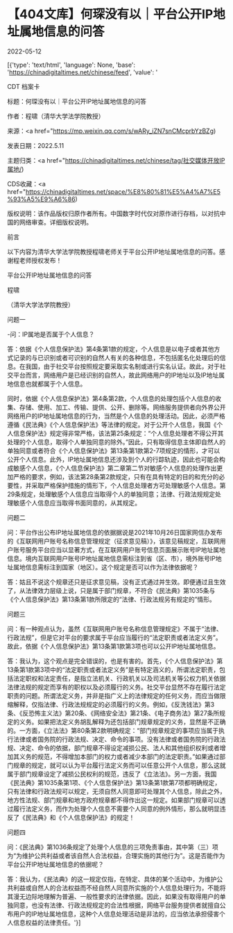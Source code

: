 # 【404文库】何琛没有以｜平台公开IP地址属地信息的问答

2022-05-12

[{'type': 'text/html', 'language': None, 'base': 'https://chinadigitaltimes.net/chinese/feed', 'value': '

CDT 档案卡

标题：何琛没有以｜平台公开IP地址属地信息的问答

作者：程啸（清华大学法学院教授）

来源：<a href="https://mp.weixin.qq.com/s/wARy_iZN7snCMcprbYzBZg)

发表日期：2022.5.11

主题归类：<a href="https://chinadigitaltimes.net/chinese/tag/社交媒体开放IP属地/)

CDS收藏：<a href="https://chinadigitaltimes.net/space/%E8%80%81%E5%A4%A7%E5%93%A5%E9%A6%86)

版权说明：该作品版权归原作者所有。中国数字时代仅对原作进行存档，以对抗中国的网络审查。详细版权说明。





前言

以下内容为清华大学法学院教授程啸老师关于平台公开IP地址属地信息的问答。感谢程老师授权发布！

平台公开IP地址属地信息的问答

程啸

（清华大学法学院教授）

问题一

-问：IP属地是否属于个人信息？

答：依据《个人信息保护法》第4条第1款的规定，个人信息是以电子或者其他方式记录的与已识别或者可识别的自然人有关的各种信息，不包括匿名化处理后的信息。在我国，由于社交平台按照规定要采取实名制或进行实名认证。故此，对于社交平台而言，网络用户是已经识别的自然人，故此网络用户的IP地址以及IP地址属地信息也就都属于个人信息。

同时，依据《个人信息保护法》第4条第2款，个人信息的处理包括个人信息的收集、存储、使用、加工、传输、提供、公开、删除等。网络服务提供者向外界公开网络用户的IP地址属地信息的行为，当然是个人信息的处理活动。因此，必须严格遵循《民法典》《个人信息保护法》等法律的规定。对于公开个人信息，我国《个人信息保护法》规定得非常严格，该法第25条规定：“个人信息处理者不得公开其处理的个人信息，取得个人单独同意的除外。”因此，只有取得信息主体即自然人的单独同意或者符合《个人信息保护法》第13条第1款第2-7项规定的情形，才可以公开个人信息。此外，IP地址属地信息还涉及到个人的行踪轨迹，因此也可能会构成敏感个人信息，《个人信息保护法》第二章第二节对敏感个人信息的处理作出更加严格的要求，例如，该法第28条第2款规定，只有在具有特定的目的和充分的必要性，并采取严格保护措施的情形下，个人信息处理者方可处理敏感个人信息。第29条规定，处理敏感个人信息应当取得个人的单独同意；法律、行政法规规定处理敏感个人信息应当取得书面同意的，从其规定。

问题二

问：平台作出公布IP地址属地信息的依据据说是2021年10月26日国家网信办发布的《互联网用户账号名称信息管理规定（征求意见稿）》，该意见稿规定，互联网用户账号服务平台应当以显著方式，在互联网用户账号信息页面展示账号IP地址属地信息。境内互联网用户账号IP地址属地信息需标注到省（区、市），境外账号IP地址属地信息需标注到国家（地区）。这个规定是否可以作为法律依据呢？

答：姑且不说这个规章还只是征求意见稿，没有正式通过并生效。即便通过且生效了，从法律效力层级上说，只是属于部门规章，不符合《民法典》第1035条与《个人信息保护法》第13条第1款所限定的“法律、行政法规另有规定的”情形。

问题三

问：有一种观点认为，虽然《互联网用户账号名称信息管理规定》不属于“法律、行政法规”，但是它对平台的要求属于平台应当履行的“法定职责或者法定义务”。故此，依据《个人信息保护法》第13条第1款第3项也可以公开IP地址属地信息。

答：我认为，这个观点是完全错误的，也是有害的。首先，《个人信息保护法》第13条第1款第3项中的“法定职责或者法定义务”是有特定涵义的，所谓法定职责，包括法定职权和法定责任，是指立法机关、行政机关以及司法机关等公权力机关依据法律法规的规定而享有的职权以及必须履行的义务。社交平台显然不存在履行法定职责的问题。所谓法定义务，并非是指广义上的法律规定的任何义务，而应当做限缩解释，仅指法律、行政法规规定的必须履行的义务。例如，《反洗钱法》第3条、《反恐怖主义法》第20条、《网络安全法》第21条、《电子商务法》第27条所规定的义务。如果把法定义务胡乱解释为还包括部门规章规定的义务，显然是不正确的。一方面，《立法法》第80条第2款明确规定：“部门规章规定的事项应当属于执行法律或者国务院的行政法规、决定、命令的事项。没有法律或者国务院的行政法规、决定、命令的依据，部门规章不得设定减损公民、法人和其他组织权利或者增加其义务的规范，不得增加本部门的权力或者减少本部门的法定职责。”如果通过部门规章的规定，就可以认为平台履行法定义务而可以任意公开个人信息，那么这就属于部门规章设定了减损公民权利的规范，违反了《立法法》。另一方面，我国《民法典》第1035条第1项、《个人信息保护法》第13条第1款第7项都明确规定，只有法律和行政法规可以规定，无须自然人同意即可处理其个人信息，除此之外，地方性法规、部门规章和地方政府规章都不得作出这一规定。如果部门规章可以透过履行法定义务，而作为处理个人信息不需要个人同意的例外情形，那么就明显违反了《民法典》和《个人信息保护法》的规定！

问题四

问：《民法典》第1036条规定了处理个人信息的三项免责事由，其中第（三）项为“为维护公共利益或者该自然人合法权益，合理实施的其他行为”。这是否能作为平台公开IP地址属地信息的依据呢？

答：我认为，《民法典》的这一规定仅指，在特定、具体的某个活动中，为维护公共利益或自然人的合法权益而不经自然人同意所实施的个人信息处理行为，不能将其漫无边际地理解为普遍、一般性要求的法律依据。因此，如果没有取得用户的单独同意，也没有法律、行政法规规定的合法性根据，网络平台服务提供者就擅自公布用户的IP地址属地信息，这种个人信息处理活动是非法的，应当依法承担侵害个人信息权益的法律责任。'}]